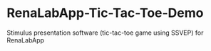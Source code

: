 # RenaLabApp-Tic-Tac-Toe-Demo
Stimulus presentation software (tic-tac-toe game using SSVEP) for RenaLabApp 
